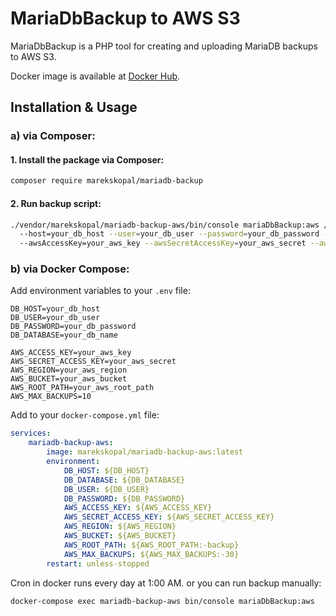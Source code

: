 # MariaDbBackup to AWS S3

MariaDbBackup is a PHP tool for creating and uploading MariaDB backups to AWS S3.

Docker image is available at [Docker Hub](https://hub.docker.com/r/marekskopal/mariadb-backup-aws).

## Installation & Usage

### a) via Composer:

#### 1. Install the package via Composer:

```sh
composer require marekskopal/mariadb-backup
```

#### 2. Run backup script:

```sh
./vendor/marekskopal/mariadb-backup-aws/bin/console mariaDbBackup:aws /
  --host=your_db_host --user=your_db_user --password=your_db_password --database=your_db_name /
  --awsAccessKey=your_aws_key --awsSecretAccessKey=your_aws_secret --awsRegion=your_aws_region --awsBucket=your_aws_bucket
```


### b) via Docker Compose:

Add environment variables to your `.env` file:

```env
DB_HOST=your_db_host
DB_USER=your_db_user
DB_PASSWORD=your_db_password
DB_DATABASE=your_db_name

AWS_ACCESS_KEY=your_aws_key
AWS_SECRET_ACCESS_KEY=your_aws_secret
AWS_REGION=your_aws_region
AWS_BUCKET=your_aws_bucket
AWS_ROOT_PATH=your_aws_root_path
AWS_MAX_BACKUPS=10
```


Add to your `docker-compose.yml` file:

```yml
services:
    mariadb-backup-aws:
        image: marekskopal/mariadb-backup-aws:latest
        environment:
            DB_HOST: ${DB_HOST}
            DB_DATABASE: ${DB_DATABASE}
            DB_USER: ${DB_USER}
            DB_PASSWORD: ${DB_PASSWORD}
            AWS_ACCESS_KEY: ${AWS_ACCESS_KEY}
            AWS_SECRET_ACCESS_KEY: ${AWS_SECRET_ACCESS_KEY}
            AWS_REGION: ${AWS_REGION}
            AWS_BUCKET: ${AWS_BUCKET}
            AWS_ROOT_PATH: ${AWS_ROOT_PATH:-backup}
            AWS_MAX_BACKUPS: ${AWS_MAX_BACKUPS:-30}
        restart: unless-stopped
```

Cron in docker runs every day at 1:00 AM. or you can run backup manually:

```sh
docker-compose exec mariadb-backup-aws bin/console mariaDbBackup:aws
```
